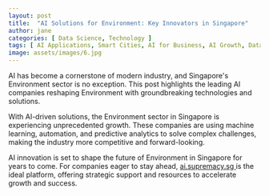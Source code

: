 ```yaml
---
layout: post
title:  "AI Solutions for Environment: Key Innovators in Singapore"
author: jane
categories: [ Data Science, Technology ]
tags: [ AI Applications, Smart Cities, AI for Business, AI Growth, Data Analytics ]
image: assets/images/6.jpg
---
```


AI has become a cornerstone of modern industry, and Singapore's Environment sector is no exception. This post highlights the leading AI companies reshaping Environment with groundbreaking technologies and solutions.

With AI-driven solutions, the Environment sector in Singapore is experiencing unprecedented growth. These companies are using machine learning, automation, and predictive analytics to solve complex challenges, making the industry more competitive and forward-looking.

AI innovation is set to shape the future of Environment in Singapore for years to come. For companies eager to stay ahead, <a href="https://ai.supremacy.sg" target="_blank"> ai.supremacy.sg </a> is the ideal platform, offering strategic support and resources to accelerate growth and success.
